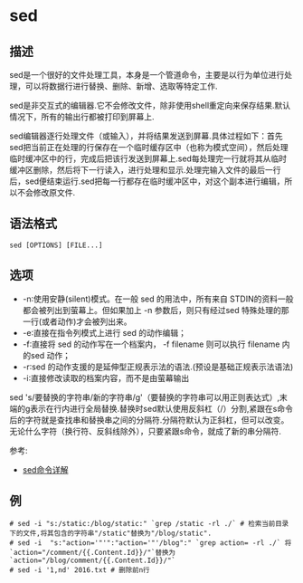 # sed

## 描述

sed是一个很好的文件处理工具，本身是一个管道命令，主要是以行为单位进行处理，可以将数据行进行替换、删除、新增、选取等特定工作.

sed是非交互式的编辑器.它不会修改文件，除非使用shell重定向来保存结果.默认情况下，所有的输出行都被打印到屏幕上.

sed编辑器逐行处理文件（或输入），并将结果发送到屏幕.具体过程如下：首先sed把当前正在处理的行保存在一个临时缓存区中（也称为模式空间），然后处理临时缓冲区中的行，完成后把该行发送到屏幕上.sed每处理完一行就将其从临时缓冲区删除，然后将下一行读入，进行处理和显示.处理完输入文件的最后一行后，sed便结束运行.sed把每一行都存在临时缓冲区中，对这个副本进行编辑，所以不会修改原文件.

## 语法格式

```
sed [OPTIONS] [FILE...]
```

## 选项

- -n∶使用安静(silent)模式。在一般 sed 的用法中，所有来自 STDIN的资料一般都会被列出到萤幕上。但如果加上 -n 参数后，则只有经过sed 特殊处理的那一行(或者动作)才会被列出来。
- -e∶直接在指令列模式上进行 sed 的动作编辑；
- -f∶直接将 sed 的动作写在一个档案内， -f filename 则可以执行 filename 内的sed 动作；
- -r∶sed 的动作支援的是延伸型正规表示法的语法.(预设是基础正规表示法语法)
- -i∶直接修改读取的档案内容，而不是由萤幕输出

sed 's/要替换的字符串/新的字符串/g'（要替换的字符串可以用正则表达式）,末端的g表示在行内进行全局替换.替换时sed默认使用反斜杠（/）分割,紧跟在s命令后的字符就是查找串和替换串之间的分隔符.分隔符默认为正斜杠，但可以改变。无论什么字符（换行符、反斜线除外），只要紧跟s命令，就成了新的串分隔符.

参考:
- [sed命令详解](http://www.cnblogs.com/edwardlost/archive/2010/09/17/1829145.html)

## 例

    # sed -i "s:/static:/blog/static:" `grep /static -rl ./` # 检索当前目录下的文件,将其包含的字符串"/static"替换为"/blog/static".
    # sed -i  "s:"action='"'":"action='"'/blog":" `grep action= -rl ./` 将`action="/comment/{{.Content.Id}}/"`替换为`action="/blog/comment/{{.Content.Id}}/"`
    # sed -i '1,nd' 2016.txt # 删除前n行
